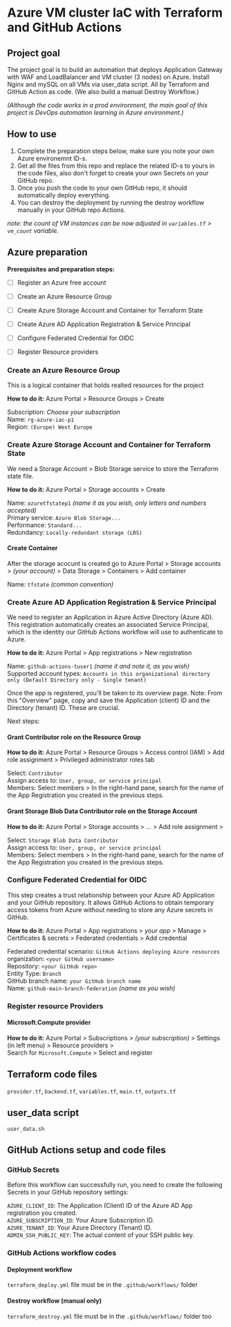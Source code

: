 # Azure VM cluster IaC with Terraform and GitHub Actions

## Project goal

The project goal is to build an automation that deploys Application Gateway with WAF and LoadBalancer and VM cluster (3 nodes) on Azure. Install Nginx and mySQL on all VMs via user_data script. All by Terraform and GitHub Action as code. (We also build a manual Destroy Workflow.)

*(Although the code works in a prod environment, the main goal of this project is DevOps automation learning in Azure environment.)*

## How to use

1. Complete the preparation steps below, make sure you note your own Azure environemnt ID-s. 
2. Get all the files from this repo and replace the related ID-s to yours in the code files, also don't forget to create your own Secrets on your GitHub repo.
3. Once you push the code to your own GitHub repo, it should automatically deploy everything.
4. You can destroy the deployment by running the destroy workflow manually in your GitHub repo Actions.

*note: the count of VM instances can be now adjusted in `variables.tf` > `vm_count` variable.*

## Azure preparation

**Prerequisites and preparation steps:**
- [ ] Register an Azure free account
- [ ] Create an Azure Resource Group
- [ ] Create Azure Storage Account and Container for Terraform State
- [ ] Create Azure AD Application Registration & Service Principal
- [ ] Configure Federated Credential for OIDC
- [ ] Register Resource providers


### Create an Azure Resource Group

This is a logical container that holds realted resources for the project

**How to do it:**
Azure Portal > Resource Groups > Create

Subscription: *Choose your subscription*   
Name: `rg-azure-iac-p1`   
Region: `(Europe) West Europe`

### Create Azure Storage Account and Container for Terraform State

We need a Storage Account > Blob Storage service to store the Terraform state file. 

**How to do it:**
Azure Portal > Storage accounts > Create

Name: `azuretfstatep1` *(name it as you wish, only letters and numbers accepted)*   
Primary service: `Azure Blob Storage...`  
Performance: `Standard...`  
Redundancy: `Locally-redundant storage (LRS)`

#### Create Container

After the storage acocunt is created go to Azure Portal > Storage accounts > *(your account)* > Data Storage > Containers > Add container   

Name: `tfstate` *(common convention)*

### Create Azure AD Application Registration & Service Principal

We need to register an Application in Azure Active Directory (Azure AD). This registration automatically creates an associated Service Principal, which is the identity our GitHub Actions workflow will use to authenticate to Azure.

**How to do it:**
Azure Portal > App registrations > New registration

Name: `github-actions-tuser1` *(name it and note it, as you wish)*   
Supported account types: `Accounts in this organizational directory only (Default Directory only - Single tenant)`   

Once the app is registered, you'll be taken to its overview page.
Note: From this "Overview" page, copy and save the Application (client) ID and the Directory (tenant) ID. These are crucial.

Next steps:

#### Grant Contributor role on the Resource Group

**How to do it:**
Azure Portal > Resource Groups > Access control (IAM) > Add role assignment > Privileged administrator roles tab   

Select: `Contributor`   
Assign access to: `User, group, or service principal`   
Members: Select members > In the right-hand pane, search for the name of the App Registration you created in the previous steps.

#### Grant Storage Blob Data Contributor role on the Storage Account

**How to do it:**
Azure Portal > Storage accounts > ... > Add role assignment >   

Select: `Storage Blob Data Contributor`    
Assign access to: `User, group, or service principal`   
Members: Select members > In the right-hand pane, search for the name of the App Registration you created in the previous steps.

### Configure Federated Credential for OIDC

This step creates a trust relationship between your Azure AD Application and your GitHub repository. It allows GitHub Actions to obtain temporary access tokens from Azure without needing to store any Azure secrets in GitHub.

**How to do it:**
Azure Portal > App registrations > *your app* > Manage > Certificates & secrets > Federated credentials > Add credential

Federated credential scenario: `GitHub Actions deploying Azure resources`   
organization: `<your GitHub username> `   
Repository: `<your GitHub repo>`   
Entity Type: `Branch`   
GitHub branch name:  `your GitHub branch name`   
Name: `github-main-branch-federation`  *(name as you wish)*   

### Register resource Providers

#### Microsoft.Compute provider

**How to do it:** 
Azure Portal > Subscriptions > *(your subscription)* > Settings (in left menu) > Resource providers >   
Search for `Microsoft.Compute` > Select and register

## Terraform code files 

`provider.tf`, `backend.tf`, `variables.tf`, `main.tf`, `outputs.tf`

## user_data script

`user_data.sh`   

## GitHub Actions setup and code files

### GitHub Secrets

Before this workflow can successfully run, you need to create the following Secrets in your GitHub repository settings:

`AZURE_CLIENT_ID`: The Application (Client) ID of the Azure AD App registration you created.   
`AZURE_SUBSCRIPTION_ID`: Your Azure Subscription ID.   
`AZURE_TENANT_ID`: Your Azure Directory (Tenant) ID.   
`ADMIN_SSH_PUBLIC_KEY`: The actual content of your SSH public key.   

### GitHub Actions workflow codes

#### Deployment workflow

`terraform_deploy.yml` file must be in the `.github/workflows/` folder

#### Destroy workflow (manual only)

`terraform_destroy.yml` file must be in the `.github/workflows/` folder too